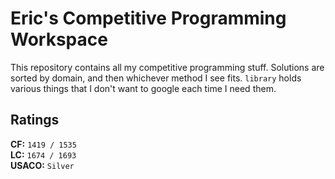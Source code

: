 # Eric's Competitive Programming Workspace

This repository contains all my competitive programming stuff. Solutions are sorted by domain, and then whichever method I see fits. `library` holds various things that I don't want to google each time I need them. 

Ratings
---
**CF:** `1419 / 1535`<br>
**LC:** `1674 / 1693`<br>
**USACO:** `Silver`


